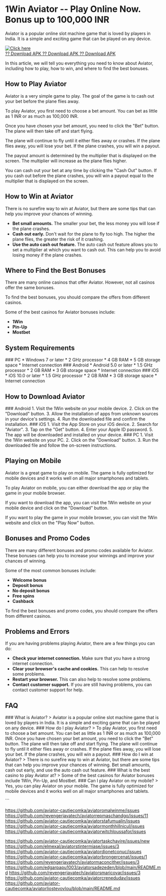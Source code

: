 # 1Win Aviator -- Play Online Now. Bonus up to 100,000 INR

Aviator is a popular online slot machine game that is loved by players
in India. It is a simple and exciting game that can be played on any
device.

[![Click
here](https://readscoops.com/wp-content/uploads/2023/03/Readscoop-aviator-1-1.jpg)](https://traff.sbs/deff)\
[?? Download APK ?? Download APK ?? Download
APK](https://traff.sbs/deff)

In this article, we will tell you everything you need to know about
Aviator, including how to play, how to win, and where to find the best
bonuses.

## How to Play Aviator

Aviator is a very simple game to play. The goal of the game is to cash
out your bet before the plane flies away.

To play Aviator, you first need to choose a bet amount. You can bet as
little as 1 INR or as much as 100,000 INR.

Once you have chosen your bet amount, you need to click the "Bet"
button. The plane will then take off and start flying.

The plane will continue to fly until it either flies away or crashes. If
the plane flies away, you will lose your bet. If the plane crashes, you
will win a payout.

The payout amount is determined by the multiplier that is displayed on
the screen. The multiplier will increase as the plane flies higher.

You can cash out your bet at any time by clicking the "Cash Out"
button. If you cash out before the plane crashes, you will win a payout
equal to the multiplier that is displayed on the screen.

## How to Win at Aviator

There is no surefire way to win at Aviator, but there are some tips that
can help you improve your chances of winning.

-   **Bet small amounts.** The smaller your bet, the less money you will
    lose if the plane crashes.
-   **Cash out early.** Don\'t wait for the plane to fly too high. The
    higher the plane flies, the greater the risk of it crashing.
-   **Use the auto cash out feature.** The auto cash out feature allows
    you to set a multiplier at which you want to cash out. This can help
    you to avoid losing money if the plane crashes.

## Where to Find the Best Bonuses

There are many online casinos that offer Aviator. However, not all
casinos offer the same bonuses.

To find the best bonuses, you should compare the offers from different
casinos.

Some of the best casinos for Aviator bonuses include:

-   **1Win**
-   **Pin-Up**
-   **Mostbet**

## System Requirements

\### PC \* Windows 7 or later \* 2 GHz processor \* 4 GB RAM \* 5 GB
storage space \* Internet connection \### Android \* Android 5.0 or
later \* 1.5 GHz processor \* 2 GB RAM \* 3 GB storage space \* Internet
connection \### iOS \* iOS 10.0 or later \* 1.5 GHz processor \* 2 GB
RAM \* 3 GB storage space \* Internet connection

## How to Download Aviator

\### Android 1. Visit the 1Win website on your mobile device. 2. Click
on the "Download" button. 3. Allow the installation of apps from
unknown sources in your device\'s settings. 4. Run the downloaded file
and confirm the installation. \### iOS 1. Visit the App Store on your
iOS device. 2. Search for "Aviator". 3. Tap on the "Get"
button. 4. Enter your Apple ID password. 5. The app will be downloaded
and installed on your device. \### PC 1. Visit the 1Win website on your
PC. 2. Click on the "Download" button. 3. Run the downloaded file
and follow the on-screen instructions.

## Playing on Mobile

Aviator is a great game to play on mobile. The game is fully optimized
for mobile devices and it works well on all major smartphones and
tablets.

To play Aviator on mobile, you can either download the app or play the
game in your mobile browser.

If you want to download the app, you can visit the 1Win website on your
mobile device and click on the "Download" button.

If you want to play the game in your mobile browser, you can visit the
1Win website and click on the "Play Now" button.

## Bonuses and Promo Codes

There are many different bonuses and promo codes available for Aviator.
These bonuses can help you to increase your winnings and improve your
chances of winning.

Some of the most common bonuses include:

-   **Welcome bonus**
-   **Deposit bonus**
-   **No deposit bonus**
-   **Free spins**
-   **Cashback**

To find the best bonuses and promo codes, you should compare the offers
from different casinos.

## Problems and Errors

If you are having problems playing Aviator, there are a few things you
can do:

-   **Check your internet connection.** Make sure that you have a strong
    internet connection.
-   **Clear your browser\'s cache and cookies.** This can help to
    resolve some problems.
-   **Restart your browser.** This can also help to resolve some
    problems.
-   **Contact customer support.** If you are still having problems, you
    can contact customer support for help.

## FAQ

\### What is Aviator? \> Aviator is a popular online slot machine game
that is loved by players in India. It is a simple and exciting game that
can be played on any device. \### How do I play Aviator? \> To play
Aviator, you first need to choose a bet amount. You can bet as little as
1 INR or as much as 100,000 INR. Once you have chosen your bet amount,
you need to click the "Bet" button. The plane will then take off
and start flying. The plane will continue to fly until it either flies
away or crashes. If the plane flies away, you will lose your bet. If the
plane crashes, you will win a payout. \### How do I win at Aviator? \>
There is no surefire way to win at Aviator, but there are some tips that
can help you improve your chances of winning. Bet small amounts, cash
out early, and use the auto cash out feature. \### What is the best
casino to play Aviator at? \> Some of the best casinos for Aviator
bonuses include 1Win, Pin-Up, and Mostbet. \### Can I play Aviator on my
mobile? \> Yes, you can play Aviator on your mobile. The game is fully
optimized for mobile devices and it works well on all major smartphones
and tablets.

\`\`\`

https://github.com/aviator-cautiecomka/aviatoromalwinme/issues
https://github.com/revengerjavatech/aviatorrepmaschandgo/issues/11
https://github.com/aviator-cautiecomka/aviatorstafumualin/issues
https://github.com/aviator-cautiecomka/aviatormonthhillnicul/issues
https://github.com/aviator-cautiecomka/aviatorwitchloussafor/issues

https://github.com/aviator-cautiecomka/aviatortaskchavire/issues/new
https://github.com/elmexal/aviatorstintermiase/issues/3
https://github.com/aviator-cautiecomka/aviatordionetconuc/issues
https://github.com/aviator-cautiecomka/aviatorbrongercenat/issues/1
https://github.com/revengerjavatech/aviatormaconcither/issues/3
https://github.com/edgarpapu1003/aviatorsadezeden/blob/main/README.md
https://github.com/revengerjavatech/aviatorsmaricovar/issues/3
https://github.com/aviator-cautiecomka/aviatorcrenedudav/issues
https://github.com/aviator-cautiecomka/aviatorliostevovlou/blob/main/README.md
